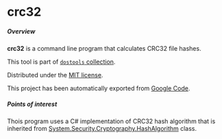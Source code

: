 # crc32

##### Overview

**crc32** is a command line program that calculates CRC32 file hashes.

This tool is part of [`dostools` collection](https://github.com/vurdalakov/dostools). 

Distributed under the [MIT license](http://opensource.org/licenses/MIT).

This project has been automatically exported from [Google Code](http://code.google.com/p/crc32).

##### Points of interest

Thois program uses a C# implementation of CRC32 hash algorithm that is inherited from [System.Security.Cryptography.HashAlgorithm](https://msdn.microsoft.com/en-us/library/system.security.cryptography.hashalgorithm.aspx) class.
